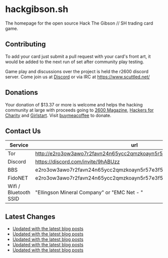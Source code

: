 # hackgibson.sh
The homepage for the open source Hack The Gibson // SH trading card game.


## Contributing

To add your card just submit a pull request with your card's front art, it would be added to the next run of set after community play testing.

Game play and discussions over the project is held the r2600 discord server. Come join us at [Discord](https://discord.com/invite/9hABUzz) or via IRC at https://www.scuttled.net/


## Donations

Your donation of $13.37 or more is welcome and helps the hacking community at large with proceeds going to [2600 Magazine](https://2600.com/), [Hackers for Charity](https://hackersforcharity.org) and [Girlstart](https://girlstart.org).  Visit [buymeacoffee](https://www.buymeacoffee.com/hackgibson.sh) to donate.


## Contact Us

Service | url
-|-
Tor | http://e2ro3ow3awo7r2favn24n65ycc2qmzkoayn5r57e3f56nvjwdcgg32ad.onion
Discord | https://discord.com/invite/9hABUzz
BBS | e2ro3ow3awo7r2favn24n65ycc2qmzkoayn5r57e3f56nvjwdcgg32ad.onion:23
FidoNET | e2ro3ow3awo7r2favn24n65ycc2qmzkoayn5r57e3f56nvjwdcgg32ad.onion:24554
Wifi / Bluetooth SSID | "Ellingson Mineral Company" or "EMC Net - <fidonet address>"

## Latest Changes
<!-- BLOG-POST-LIST:START -->
- [Updated with the latest blog posts](https://github.com/DFW2600/hackgibson.sh/commit/30b8f131b6f11ba26dc26c3759df84ca7d8870cd)
- [Updated with the latest blog posts](https://github.com/DFW2600/hackgibson.sh/commit/c6f46ad907d5ffd91075ce543683c52d70254434)
- [Updated with the latest blog posts](https://github.com/DFW2600/hackgibson.sh/commit/79c7be5ec3ad5579b3fc4690cc6c2a80f1277680)
- [Updated with the latest blog posts](https://github.com/DFW2600/hackgibson.sh/commit/6dce21b64f852fd07c525e5987cbc519a75ab3f2)
- [Updated with the latest blog posts](https://github.com/DFW2600/hackgibson.sh/commit/9261600f08471046ebfb1d190ef7b1e55696e81a)
<!-- BLOG-POST-LIST:END -->
